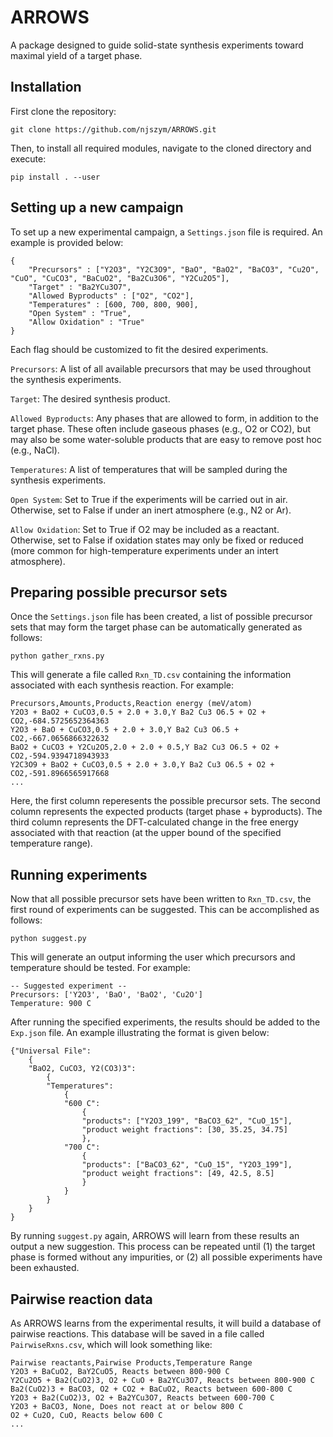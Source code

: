 # ARROWS

A package designed to guide solid-state synthesis experiments toward maximal yield of a target phase.

## Installation

First clone the repository:

```
git clone https://github.com/njszym/ARROWS.git
```

Then, to install all required modules, navigate to the cloned directory and execute:

```
pip install . --user
```

## Setting up a new campaign

To set up a new experimental campaign, a ```Settings.json``` file is required. An example is provided below:

```
{
    "Precursors" : ["Y2O3", "Y2C3O9", "BaO", "BaO2", "BaCO3", "Cu2O", "CuO", "CuCO3", "BaCuO2", "Ba2Cu3O6", "Y2Cu2O5"],
    "Target" : "Ba2YCu3O7",
    "Allowed Byproducts" : ["O2", "CO2"],
    "Temperatures" : [600, 700, 800, 900],
    "Open System" : "True",
    "Allow Oxidation" : "True"
}
```

Each flag should be customized to fit the desired experiments.

```Precursors```: A list of all available precursors that may be used throughout the synthesis experiments.

```Target```: The desired synthesis product.

```Allowed Byproducts```: Any phases that are allowed to form, in addition to the target phase. These often include gaseous phases (e.g., O2 or CO2), but may also be some water-soluble products that are easy to remove post hoc (e.g., NaCl). 

```Temperatures```: A list of temperatures that will be sampled during the synthesis experiments.

```Open System```: Set to True if the experiments will be carried out in air. Otherwise, set to False if under an inert atmosphere (e.g., N2 or Ar). 

```Allow Oxidation```: Set to True if O2 may be included as a reactant. Otherwise, set to False if oxidation states may only be fixed or reduced (more common for high-temperature experiments under an intert atmosphere). 

## Preparing possible precursor sets

Once the ```Settings.json``` file has been created, a list of possible precursor sets that may form the target phase can be automatically generated as follows:

```
python gather_rxns.py
```

This will generate a file called ```Rxn_TD.csv``` containing the information associated with each synthesis reaction. For example:

```
Precursors,Amounts,Products,Reaction energy (meV/atom)
Y2O3 + BaO2 + CuCO3,0.5 + 2.0 + 3.0,Y Ba2 Cu3 O6.5 + O2 + CO2,-684.5725652364363
Y2O3 + BaO + CuCO3,0.5 + 2.0 + 3.0,Y Ba2 Cu3 O6.5 + CO2,-667.0656866322632
BaO2 + CuCO3 + Y2Cu2O5,2.0 + 2.0 + 0.5,Y Ba2 Cu3 O6.5 + O2 + CO2,-594.9394718943933
Y2C3O9 + BaO2 + CuCO3,0.5 + 2.0 + 3.0,Y Ba2 Cu3 O6.5 + O2 + CO2,-591.8966565917668
...
```

Here, the first column reperesents the possible precursor sets. The second column represents the expected products (target phase + byproducts). The third column represents the DFT-calculated change in the free energy associated with that reaction (at the upper bound of the specified temperature range).


## Running experiments

Now that all possible precursor sets have been written to ```Rxn_TD.csv```, the first round of experiments can be suggested. This can be accomplished as follows:


```
python suggest.py
```

This will generate an output informing the user which precursors and temperature should be tested. For example:

```
-- Suggested experiment --
Precursors: ['Y2O3', 'BaO', 'BaO2', 'Cu2O']
Temperature: 900 C
```

After running the specified experiments, the results should be added to the ```Exp.json``` file. An example illustrating the format is given below:

```
{"Universal File":
    {
    "BaO2, CuCO3, Y2(CO3)3":
        {
        "Temperatures":
            {
            "600 C":
                {
                "products": ["Y2O3_199", "BaCO3_62", "CuO_15"],
                "product weight fractions": [30, 35.25, 34.75]
                },
            "700 C":
                {
                "products": ["BaCO3_62", "CuO_15", "Y2O3_199"],
                "product weight fractions": [49, 42.5, 8.5]
                }
            }
        }
    }
}
```

By running ```suggest.py``` again, ARROWS will learn from these results an output a new suggestion. This process can be repeated until (1) the target phase is formed without any impurities, or (2) all possible experiments have been exhausted.

## Pairwise reaction data

As ARROWS learns from the experimental results, it will build a database of pairwise reactions. This database will be saved in a file called ```PairwiseRxns.csv```, which will look something like:


```
Pairwise reactants,Pairwise Products,Temperature Range
Y2O3 + BaCuO2, BaY2CuO5, Reacts between 800-900 C
Y2Cu2O5 + Ba2(CuO2)3, O2 + CuO + Ba2YCu3O7, Reacts between 800-900 C
Ba2(CuO2)3 + BaCO3, O2 + CO2 + BaCuO2, Reacts between 600-800 C
Y2O3 + Ba2(CuO2)3, O2 + Ba2YCu3O7, Reacts between 600-700 C
Y2O3 + BaCO3, None, Does not react at or below 800 C
O2 + Cu2O, CuO, Reacts below 600 C
...
```
